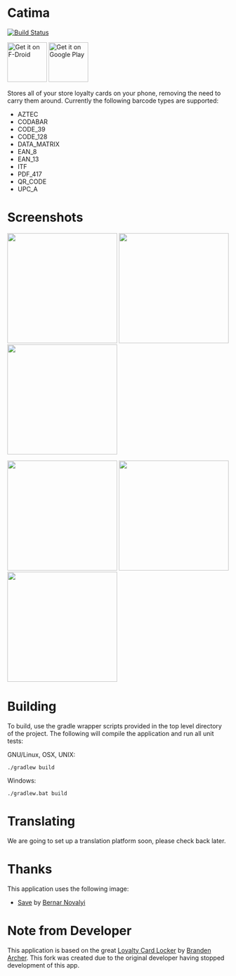 # Catima
[![Build Status](https://travis-ci.org/TheLastProject/Catima.svg?branch=master)](https://travis-ci.org/TheLastProject/Catima)

<a href="https://f-droid.org/repository/browse/?fdid=me.hackerchick.catima" target="_blank">
<img src="https://fdroid.gitlab.io/artwork/badge/get-it-on.png" alt="Get it on F-Droid" height="90"/></a>
<a href="https://play.google.com/store/apps/details?id=me.hackerchick.catima" target="_blank">
<img src="https://play.google.com/intl/en_us/badges/images/generic/en-play-badge.png" alt="Get it on Google Play" height="90"/></a>

Stores all of your store loyalty cards on your phone, removing the need to carry them around.  Currently the following barcode types are supported:

- AZTEC
- CODABAR
- CODE_39
- CODE_128
- DATA_MATRIX
- EAN_8
- EAN_13
- ITF
- PDF_417
- QR_CODE
- UPC_A

# Screenshots

[<img src="https://github.com/TheLastProject/Catima/raw/master/metadata/en-US/images/phoneScreenshots/screenshot-01.png" width=250>](https://github.com/TheLastProject/Catima/raw/master/metadata/en-US/images/phoneScreenshots/screenshot-01.png)
[<img src="https://github.com/TheLastProject/Catima/raw/master/metadata/en-US/images/phoneScreenshots/screenshot-03.png" width=250>](https://github.com/TheLastProject/Catima/raw/master/metadata/en-US/images/phoneScreenshots/screenshot-03.png)
[<img src="https://github.com/TheLastProject/Catima/raw/master/metadata/en-US/images/phoneScreenshots/screenshot-02.png" width=250>](https://github.com/TheLastProject/Catima/raw/master/metadata/en-US/images/phoneScreenshots/screenshot-02.png)

[<img src="https://github.com/TheLastProject/Catima/raw/master/metadata/en-US/images/phoneScreenshots/screenshot-04.png" width=250>](https://github.com/TheLastProject/Catima/raw/master/metadata/en-US/images/phoneScreenshots/screenshot-04.png)
[<img src="https://github.com/TheLastProject/Catima/raw/master/metadata/en-US/images/phoneScreenshots/screenshot-05.png" width=250>](https://github.com/TheLastProject/Catima/raw/master/metadata/en-US/images/phoneScreenshots/screenshot-05.png)
[<img src="https://github.com/TheLastProject/Catima/raw/master/metadata/en-US/images/phoneScreenshots/screenshot-06.png" width=250>](https://github.com/TheLastProject/Catima/raw/master/metadata/en-US/images/phoneScreenshots/screenshot-06.png)

# Building

To build, use the gradle wrapper scripts provided in the top level directory of the project. The following will
compile the application and run all unit tests:

GNU/Linux, OSX, UNIX:
```
./gradlew build
```

Windows:
```
./gradlew.bat build
```

# Translating

We are going to set up a translation platform soon, please check back later.

# Thanks

This application uses the following image:
- [Save](https://thenounproject.com/term/save/716011) by [Bernar Novalyi](https://thenounproject.com/bernar.novalyi)

# Note from Developer
This application is based on the great [Loyalty Card Locker](https://github.com/brarcher/loyalty-card-locker) by [Branden Archer](https://github.com/brarcher). This fork was created due to the original developer having stopped development of this app.
